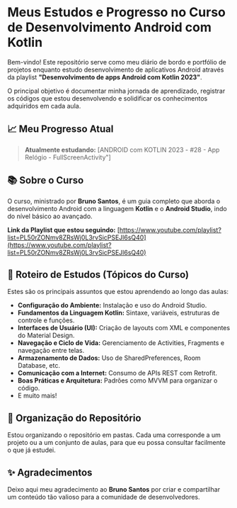 # Meus Estudos e Progresso no Curso de Desenvolvimento Android com Kotlin

Bem-vindo! Este repositório serve como meu diário de bordo e portfólio de projetos enquanto estudo desenvolvimento de aplicativos Android através da playlist **"Desenvolvimento de apps Android com Kotlin 2023"**.

O principal objetivo é documentar minha jornada de aprendizado, registrar os códigos que estou desenvolvendo e solidificar os conhecimentos adquiridos em cada aula.

## 📈 Meu Progresso Atual

> **Atualmente estudando:** [ANDROID com KOTLIN 2023 - #28 - App Relógio - FullScreenActivity"]

## 📚 Sobre o Curso

O curso, ministrado por **Bruno Santos**, é um guia completo que aborda o desenvolvimento Android com a linguagem **Kotlin** e o **Android Studio**, indo do nível básico ao avançado.

**Link da Playlist que estou seguindo:**
[https://www.youtube.com/playlist?list=PL50rZONmv8ZRsWj0L3rvSicPSEJl6sQ40](https://www.youtube.com/playlist?list=PL50rZONmv8ZRsWj0L3rvSicPSEJl6sQ40)

## 🎯 Roteiro de Estudos (Tópicos do Curso)

Estes são os principais assuntos que estou aprendendo ao longo das aulas:

* **Configuração do Ambiente:** Instalação e uso do Android Studio.
* **Fundamentos da Linguagem Kotlin:** Sintaxe, variáveis, estruturas de controle e funções.
* **Interfaces de Usuário (UI):** Criação de layouts com XML e componentes do Material Design.
* **Navegação e Ciclo de Vida:** Gerenciamento de Activities, Fragments e navegação entre telas.
* **Armazenamento de Dados:** Uso de SharedPreferences, Room Database, etc.
* **Comunicação com a Internet:** Consumo de APIs REST com Retrofit.
* **Boas Práticas e Arquitetura:** Padrões como MVVM para organizar o código.
* E muito mais!

## 📂 Organização do Repositório

Estou organizando o repositório em pastas. Cada uma corresponde a um projeto ou a um conjunto de aulas, para que eu possa consultar facilmente o que já estudei.

## ✨ Agradecimentos

Deixo aqui meu agradecimento ao **Bruno Santos** por criar e compartilhar um conteúdo tão valioso para a comunidade de desenvolvedores.

